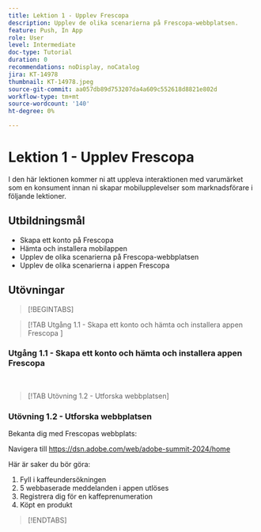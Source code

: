 ```yaml
---
title: Lektion 1 - Upplev Frescopa
description: Upplev de olika scenarierna på Frescopa-webbplatsen.
feature: Push, In App
role: User
level: Intermediate
doc-type: Tutorial
duration: 0
recommendations: noDisplay, noCatalog
jira: KT-14978
thumbnail: KT-14978.jpeg
source-git-commit: aa057db89d753207da4a609c552618d8821e802d
workflow-type: tm+mt
source-wordcount: '140'
ht-degree: 0%

---
```



# Lektion 1 - Upplev Frescopa

I den här lektionen kommer ni att uppleva interaktionen med varumärket som en konsument innan ni skapar mobilupplevelser som marknadsförare i följande lektioner.

## Utbildningsmål 

* Skapa ett konto på Frescopa 
* Hämta och installera mobilappen 
* Upplev de olika scenarierna på Frescopa-webbplatsen 
* Upplev de olika scenarierna i appen Frescopa

## Utövningar

>[!BEGINTABS]

>[!TAB Utgång 1.1 - Skapa ett konto och hämta och installera appen Frescopa ]

### Utgång 1.1 - Skapa ett konto och hämta och installera appen Frescopa 


 
>[!TAB Utövning 1.2 - Utforska webbplatsen]

### Utövning 1.2 - Utforska webbplatsen

Bekanta dig med Frescopas webbplats:

Navigera till https://dsn.adobe.com/web/adobe-summit-2024/home

Här är saker du bör göra:

1. Fyll i kaffeundersökningen
2. 5 webbaserade meddelanden i appen utlöses 
3. Registrera dig för en kaffeprenumeration 
4. Köpt en produkt

>[!ENDTABS]
